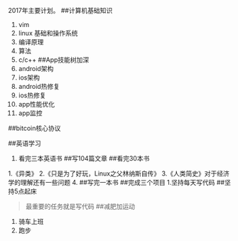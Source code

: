 2017年主要计划。
##计算机基础知识
1. vim
2. linux 基础和操作系统
3. 编译原理
4. 算法
5. c/c++
##App技能树加深
1. android架构
2. ios架构
3. android热修复
4. ios热修复
5. app性能优化
6. app监控

##bitcoin核心协议

##英语学习
1. 看完三本英语书
##写104篇文章
##看完30本书

1.《异类》
2.《只是为了好玩，Linux之父林纳斯自传》
3.《人类简史》对于经济学的理解还有一些问题
4.
##写完一本书
##完成三个项目
1.坚持每天写代码
##坚持5点起床
>最重要的任务就是写代码
##减肥加运动

1. 骑车上班
2. 跑步




